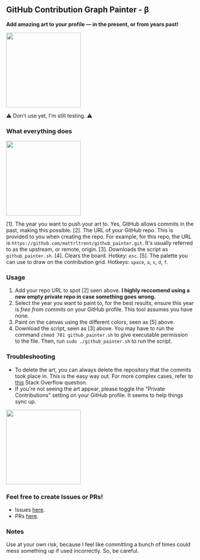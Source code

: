 ## GitHub Contribution Graph Painter - β
**Add amazing art to your profile — in the present, or from years past!**

<img src="https://raw.githubusercontent.com/mattrltrent/github_painter/main/github/demo_3.JPG" width="" height="200" style="display: inline"/>

⚠️ Don't use yet, I'm still testing. ⚠️

### What everything does

<img src="https://raw.githubusercontent.com/mattrltrent/github_painter/main/github/demo_1.jpg" width="" height="200" style="display: inline"/>

[1]. The year you want to push your art to. Yes, GitHub allows commits in the past, making this possible.
[2]. The URL of your GitHub repo. This is provided to you when creating the repo. For example, for this repo, the URL is `https://github.com/mattrltrent/github_painter.git`. It's usually referred to as the upstream, or remote, origin.
[3]. Downloads the script as `github_painter.sh`.
[4]. Clears the board. Hotkey: `esc`.
[5]. The palette you can use to draw on the contribution grid. Hotkeys: `space`, `a`, `s`, `d`, `f`.

### Usage

1. Add your repo URL to spot [2] seen above. **I highly reccomend using a new empty private repo in case something goes wrong.**
2. Select the year you want to paint to, for the best results, ensure this year is *free from commits* on your GitHub profile. This tool assumes you have none.
3. Paint on the canvas using the different colors, seen as [5] above.
4. Download the script, seen as [3] above. You may have to run the command `chmod 701 github_painter.sh` to give executable permission to the file. Then, run `sudo ./github_painter.sh` to run the script.

### Troubleshooting

- To delete the art, you can always delete the repository that the commits took place in. This is the easy way out. For more complex cases, refer to [this](https://stackoverflow.com/questions/448919/how-can-i-remove-a-commit-on-github) Stack Overflow question.
- If you're not seeing the art appear, please toggle the "Private Contributions" setting on your GitHub profile. It seems to help things sync up.


<img src="https://raw.githubusercontent.com/mattrltrent/github_painter/main/github/demo_2.JPG" width="" height="200" style="display: inline"/>


### Feel free to create Issues or PRs!

- Issues [here](https://github.com/mattrltrent/github_painter/issues).
- PRs [here](https://github.com/mattrltrent/github_painter/pulls).


### Notes

Use at your own risk, because I feel like committing a bunch of times could mess something up if used incorrectly. So, be careful.
